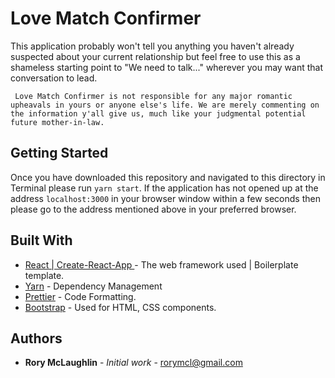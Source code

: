 # Love Match Confirmer

This application probably won't tell you anything you haven't already suspected about your current relationship but feel free to use this as a shameless starting point to "We need to talk..." wherever you may want that conversation to lead.

``` Love Match Confirmer is not responsible for any major romantic upheavals in yours or anyone else's life. We are merely commenting on the information y'all give us, much like your judgmental potential future mother-in-law.```

## Getting Started

Once you have downloaded this repository and navigated to this directory in Terminal please run ```yarn start```. If the application has not opened up at the address ```localhost:3000``` in your browser window within a few seconds then please go to the address mentioned above in your preferred browser.  

## Built With

* [React | Create-React-App ](https://github.com/facebookincubator/create-react-app) - The web framework used | Boilerplate template.
* [Yarn](https://yarnpkg.com/en/) - Dependency Management
* [Prettier](https://github.com/prettier/prettier) - Code Formatting.
* [Bootstrap](http://getbootstrap.com/) - Used for HTML, CSS components.


## Authors

* **Rory McLaughlin** - *Initial work* - rorymcl@gmail.com
